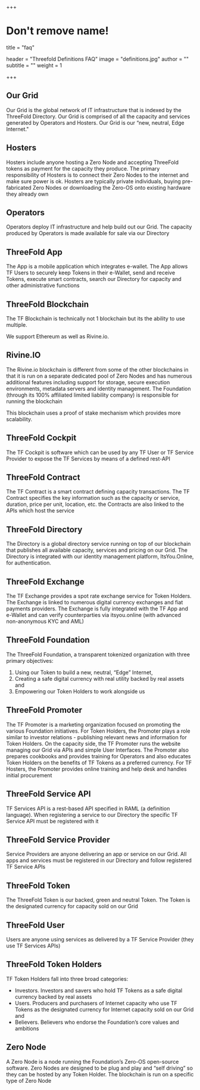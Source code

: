 +++
# Don't remove name!
title = "faq"

header = "Threefold Definitions FAQ"
image = "definitions.jpg"
author = ""
subtitle = ""
weight = 1

+++


## Our Grid

Our Grid is the global network of IT infrastructure that is indexed by the ThreeFold Directory.  Our Grid is comprised of all the capacity and services generated by Operators and Hosters.  Our Grid is our “new, neutral, Edge Internet."

## Hosters

Hosters include anyone hosting a Zero Node and accepting ThreeFold tokens as payment for the capacity they produce.  The primary responsibility of Hosters is to connect their Zero Nodes to the internet and make sure power is ok.  Hosters are  typically private individuals, buying pre-fabricated Zero Nodes or downloading the Zero-OS onto existing hardware they already own

## Operators

Operators deploy IT infrastructure and help build out our Grid.  The capacity produced by Operators is made available for sale via our Directory

## ThreeFold App

The App is a mobile application which integrates e-wallet.  The App allows TF Users to securely keep Tokens in their e-Wallet, send and receive Tokens, execute smart contracts, search our Directory for capacity and other administrative functions

## ThreeFold Blockchain

The TF Blockchain is technically not 1 blockchain but its the ability to use multiple.

We support Ethereum as well as Rivine.io.

## Rivine.IO

The Rivine.io blockchain is different from some of the other blockchains in that it is run on a separate dedicated pool of Zero Nodes and has numerous additional features including support for storage, secure execution environments, metadata servers and identity management.  The Foundation (through its 100% affiliated limited liability company) is responsible for running the blockchain

This blockchain uses a proof of stake mechanism which provides more scalability.

## ThreeFold Cockpit

The TF Cockpit is software which can be used by any TF User or TF Service Provider to expose the TF Services by means of a defined rest-API

## ThreeFold Contract

The TF Contract is a smart contract defining capacity transactions.  The TF Contract specifies the key information such as the capacity or service, duration, price per unit, location, etc.  the Contracts are also linked to the APIs which host the service

## ThreeFold Directory

The Directory is a global directory service running on top of our blockchain that publishes all available capacity, services and pricing on our Grid.  The Directory is integrated with our identity management platform, ItsYou.Online, for authentication.

## ThreeFold Exchange

The TF Exchange provides a spot rate exchange service for Token Holders.  The Exchange is linked to numerous digital currency exchanges and fiat payments providers.  The Exchange is fully integrated with the TF App and e-Wallet and can verify counterparties via itsyou.online (with advanced non-anonymous KYC and AML)

## ThreeFold Foundation

The ThreeFold Foundation, a transparent tokenized organization with three primary objectives:  
1. Using our Token to build a new, neutral, “Edge” Internet,
1. Creating a safe digital currency with real utility backed by real assets and
1. Empowering our Token Holders to work alongside us
 
## ThreeFold Promoter

The TF Promoter is a marketing organization focused on promoting the various Foundation initiatives.  For Token Holders, the Promoter plays a role similar to investor relations - publishing relevant news and information for Token Holders.  On the capacity side, the TF Promoter runs the website managing our Grid via APIs and simple User Interfaces.  The Promoter also prepares cookbooks and provides training for Operators and also educates Token Holders on the benefits of TF Tokens as a preferred currency.  For TF Hosters, the Promoter provides online training and help desk and handles initial procurement 

## ThreeFold Service API

TF Services API is a rest-based API specified in RAML (a definition language).  When registering a service to our Directory the specific TF Service API must be registered with it

## ThreeFold Service Provider

Service Providers are anyone delivering an app or service on our Grid.  All apps and services must be registered in our Directory and follow registered TF Service APIs

##  ThreeFold Token

The ThreeFold Token is our backed, green and neutral Token.  The Token is the designated currency for capacity sold on our Grid

## ThreeFold User

Users are anyone using services as delivered by a TF Service Provider (they use TF Services APIs)

## ThreeFold Token Holders



TF Token Holders fall into three broad categories: 
- Investors.  Investors and savers who hold TF Tokens as a safe digital currency backed by real assets
- Users.  Producers and purchasers of Internet capacity who use TF Tokens as the designated currency for Internet capacity sold on our Grid and
- Believers.  Believers who endorse the Foundation’s core values and ambitions

## Zero Node

A Zero Node is a node running the Foundation’s Zero-OS open-source software.  Zero Nodes are designed to be plug and play and “self driving” so they can be hosted by any Token Holder.  The blockchain is run on a specific type of Zero Node
